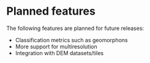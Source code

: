 # Planned features

The following features are planned for future releases:

- Classification metrics such as geomorphons
- More support for multiresolution
- Integration with DEM datasets/tiles

